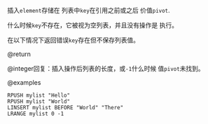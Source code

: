 插入`element`存储在 列表中`key`在引用之前或之后
价值`pivot`.

什么时候`key`不存在，它被视为空列表，并且没有操作是
执行。

在以下情况下返回错误`key`存在但不保存列表值。

@return

@integer回复：插入操作后列表的长度，或`-1`什么时候
值`pivot`未找到。

@examples

```cli
RPUSH mylist "Hello"
RPUSH mylist "World"
LINSERT mylist BEFORE "World" "There"
LRANGE mylist 0 -1
```
